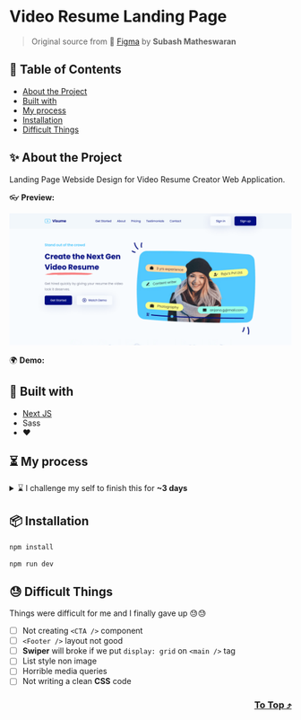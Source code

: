 # Video Resume Landing Page

> Original source from 🏀 [Figma](https://www.figma.com/community/file/1046397565619660848) by **Subash Matheswaran**

## 📍 Table of Contents
- [About the Project](#-about-the-project)
- [Built with](#-built-with)
- [My process](#-my-process)
- [Installation](#-installation)
- [Difficult Things](#-difficult-things)

## ✨ About the Project
Landing Page Webside Design for Video Resume Creator Web Application.

👓 **Preview:**
<p align="center">
  <img src="./public/assets/preview.png">
</p>

🌍 **Demo:**

## 👀 Built with
- [Next JS](https://nextjs.org/ "Next JS")
- Sass
- ❤️

## ⏳ My process
<details>
    <summary>⌛ I challenge my self to finish this for <b>~3 days</b></summary> <br>
  
> ▐ <br>
> 🧑‍💻 ***Day 1.*** Studying the design  <br>
> ▐ <sub>Sass boilerplate <kbd>~1 hour</kbd></sub> <br>
> ▐ <sub>Import style guide <kbd>~2 hours</kbd></sub> <br>
> ▐ <sub>HTML content + general layout style design <kbd>~2 hours</kbd></sub> <br>
> ▐ <br>
> 🧑‍💻 ***Day 2.*** Web layouting, working with **JSX**, **Sass** & **responsiveness** <br>
> ▐ <sub>Header component <kbd>~2 hours</kbd></sub> <br>
> ▐ <sub>Nav & Sidebar component <kbd>~4 hours</kbd></sub> <br>
> ▐ <sub>GetStarted component <kbd>~3 hours</kbd></sub> <br>
> ▐ <sub>About component <kbd>~2 hours</kbd></sub> <br>
> ▐ <br>
> 🧑‍💻 ***Day 3.*** Working with some **React** component <br>
> ▐ <sub>Pricing component <kbd>~3.5 hours</kbd></sub> <br>
> ▐ <br>
> ⛱️ ***Day 4.*** Not doing any coding<br>
> ▐ <br>
> 🧑‍💻 ***Day 5.*** Working with some **React** component <br>
> ▐ <sub>Testimonials component <kbd>~2.5 hours</kbd></sub> <br>
> ▐ <sub>Contact component <kbd>1 hour</kbd></sub> <br>
> ▐ <sub>Footer component <kbd>~1.5 hours</kbd></sub> <br>
> ▐ <br>
> 🗓️ ***Day 6 and forward.*** Continuing unfinished task <br>
> ▐ <sub>Try to deploy</sub> <br>
> ▐ <br>
> 🗓️ 
  
</details>

## 📦 Installation
```
npm install
```
```
npm run dev
```

## 😓 Difficult Things
Things were difficult for me and I finally gave up 😓😓
- [ ] Not creating `<CTA />` component
- [ ] `<Footer />` layout not good
- [ ] **Swiper** will broke if we put `display: grid` on `<main />` tag
- [ ] List style non image
- [ ] Horrible media queries
- [ ] Not writing a clean **CSS** code

<h3 align="right">
      <a href="#readme">To Top ⤴️</a>
</h3>
